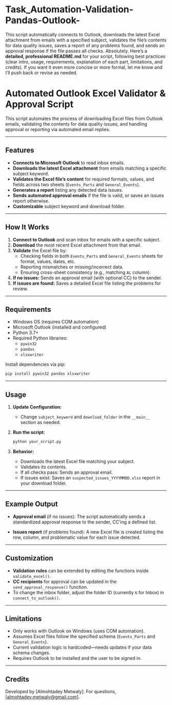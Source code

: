 # Task_Automation-Validation-Pandas-Outlook-
This script automatically connects to Outlook, downloads the latest Excel attachment from emails with a specified subject, validates the file’s contents for data quality issues, saves a report of any problems found, and sends an approval response if the file passes all checks.
Absolutely. Here’s a **detailed, professional README.md** for your script, following best practices (clear intro, usage, requirements, explanation of each part, limitations, and credits).
If you want it even more concise or more formal, let me know and I’ll push back or revise as needed.


# Automated Outlook Excel Validator & Approval Script

This script automates the process of downloading Excel files from Outlook emails, validating the contents for data quality issues, and handling approval or reporting via automated email replies.

---

## Features

- **Connects to Microsoft Outlook** to read inbox emails.
- **Downloads the latest Excel attachment** from emails matching a specific subject keyword.
- **Validates the Excel file’s content** for required formats, values, and fields across two sheets (`Events_Parts` and `General_Events`).
- **Generates a report** listing any detected data issues.
- **Sends automated approval emails** if the file is valid, or saves an issues report otherwise.
- **Customizable** subject keyword and download folder.

---

## How It Works

1. **Connect to Outlook** and scan inbox for emails with a specific subject.
2. **Download** the most recent Excel attachment from that email.
3. **Validate** the Excel file by:
    - Checking fields in both `Events_Parts` and `General_Events` sheets for format, values, dates, etc.
    - Reporting mismatches or missing/incorrect data.
    - Ensuring cross-sheet consistency (e.g., matching `AL` column).
4. **If no issues:** Sends an approval email (with optional CC) to the sender.
5. **If issues are found:** Saves a detailed Excel file listing the problems for review.

---

## Requirements

- Windows OS (requires COM automation)
- Microsoft Outlook (installed and configured)
- Python 3.7+
- Required Python libraries:
    - `pywin32`
    - `pandas`
    - `xlsxwriter`

Install dependencies via pip:
```bash
pip install pywin32 pandas xlsxwriter
````

---

## Usage

1. **Update Configuration:**

   * Change `subject_keyword` and `download_folder` in the `__main__` section as needed.

2. **Run the script:**

   ```bash
   python your_script.py
   ```

3. **Behavior:**

   * Downloads the latest Excel file matching your subject.
   * Validates its contents.
   * If all checks pass: Sends an approval email.
   * If issues exist: Saves an `suspected_issues_YYYYMMDD.xlsx` report in your download folder.

---

## Example Output

* **Approval email** (if no issues):
  The script automatically sends a standardized approval response to the sender, CC’ing a defined list.

* **Issues report** (if problems found):
  A new Excel file is created listing the row, column, and problematic value for each issue detected.

---

## Customization

* **Validation rules** can be extended by editing the functions inside `validate_excel()`.
* **CC recipients** for approval can be updated in the `send_approval_response()` function.
* To change the inbox folder, adjust the folder ID (currently `6` for Inbox) in `connect_to_outlook()`.

---

## Limitations

* Only works with Outlook on Windows (uses COM automation).
* Assumes Excel files follow the specified schema (`Events_Parts` and `General_Events`).
* Current validation logic is hardcoded—needs updates if your data schema changes.
* Requires Outlook to be installed and the user to be signed in.

---

## Credits

Developed by \[Almohtadey Metwaly].
For questions, [almohtadey.metwaly@gmail.com].

